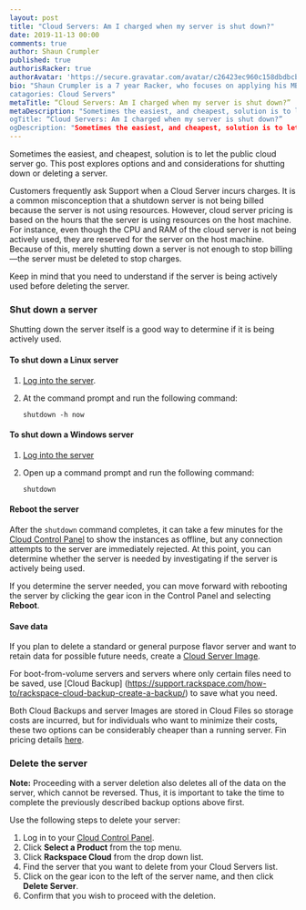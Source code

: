 ```yaml
---
layout: post
title: "Cloud Servers: Am I charged when my server is shut down?"
date: 2019-11-13 00:00
comments: true
author: Shaun Crumpler
published: true
authorisRacker: true
authorAvatar: 'https://secure.gravatar.com/avatar/c26423ec960c158dbdbcbee1f61ea7b5'
bio: "Shaun Crumpler is a 7 year Racker, who focuses on applying his MBA to the technical space to evolve and transform processes, promoting change and agility.  His technical expertise spans Linux operating systems, the Rackspace Public Cloud infrastructure, and the AWS infrastructure.  He was awarded the Fanatical Jacket, Rackspace’s highest honor, because of the focus that he places on fanatically supporting not only external customers, but internal customers as well.
catagories: Cloud Servers"
metaTitle: “Cloud Servers: Am I charged when my server is shut down?”
metaDescription: "Sometimes the easiest, and cheapest, solution is to let the public cloud server go. This post explores options and and considerations for shutting down or deleting a server.”
ogTitle: “Cloud Servers: Am I charged when my server is shut down?”
ogDescription: "Sometimes the easiest, and cheapest, solution is to let the public cloud server go. This post explores options and and considerations for shutting down or deleting a server."
---
```


Sometimes the easiest, and cheapest, solution is to let the public cloud server go. This post explores options and and considerations for shutting down or deleting a server.

<!-- more -->

Customers frequently ask Support when a Cloud Server incurs charges.  It is a common misconception that a shutdown server is not being billed because the server is not using resources.  However, cloud server pricing is based on the hours that the server is using resources on the host machine.  For instance, even though the CPU and RAM of the cloud server is not being actively used, they are reserved for the server on the host machine.  Because of this, merely shutting down a server is not enough to stop billing&mdash;the server must be deleted to stop charges.  

Keep in mind that you need to understand if the server is being actively used before deleting the server.

### Shut down a server

Shutting down the server itself is a good way to determine if it is being actively used.

#### To shut down a Linux server

1. [Log into the server](https://support.rackspace.com/how-to/connect-to-a-cloud-server/).
2. At the command prompt and run the following command:
            
       shutdown -h now

#### To shut down a Windows server

1. [Log into the server](https://support.rackspace.com/how-to/connect-to-a-cloud-server/)
2. Open up a command prompt and run the following command:

       shutdown
       
#### Reboot the server

After the `shutdown` command completes, it can take a few minutes for the [Cloud Control Panel](https://mycloud.rackspace.com) to show the instances as offline, but any connection attempts to the server are immediately rejected.  At this point, you can determine whether the server is needed by investigating if the server is actively being used.

If you determine the server needed, you can move forward with rebooting the server by clicking the gear icon in the Control Panel and selecting **Reboot**.

#### Save data

If you plan to delete a standard or general purpose flavor server and want to retain data for possible future needs, create a [Cloud Server Image](https://support.rackspace.com/how-to/creating-an-image-backup-cloning/).

For boot-from-volume servers and servers where only certain files need to be saved, use [Cloud Backup] (https://support.rackspace.com/how-to/rackspace-cloud-backup-create-a-backup/) to save what you need.

Both Cloud Backups and server Images are stored in Cloud Files so storage costs are incurred, but for individuals who want to minimize their costs, these two options can be considerably cheaper than a running server.  Fin pricing details [here](https://www.rackspace.com/en-us/cloud/files).

### Delete the server

**Note:** Proceeding with a server deletion also deletes all of the data on the server, which cannot be reversed.  Thus, it is important to take the time to complete the previously described backup options above first.

Use the following steps to delete your server:

1. Log in to your [Cloud Control Panel](https://mycloud.rackspace.com).
2. Click **Select a Product** from the top menu.
3. Click **Rackspace Cloud** from the drop down list.
4. Find the server that you want to delete from your Cloud Servers list.
5. Click on the gear icon to the left of the server name, and then click **Delete Server**.
6. Confirm that you wish to proceed with the deletion.

